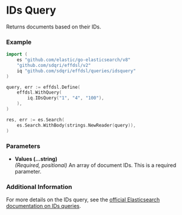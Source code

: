 # IDs Query

Returns documents based on their IDs.

### Example

```go
import (
	es "github.com/elastic/go-elasticsearch/v8"
	"github.com/sdqri/effdsl/v2"
	iq "github.com/sdqri/effdsl/queries/idsquery"
)

query, err := effdsl.Define(
    effdsl.WithQuery(
        iq.IDsQuery("1", "4", "100"),
    ),
)

res, err := es.Search(
    es.Search.WithBody(strings.NewReader(query)),
)
```

### Parameters

*   **Values (...string)**  
    _(Required, positional)_ An array of document IDs. This is a required parameter.

### Additional Information

For more details on the IDs query, see the [official Elasticsearch documentation on IDs queries](https://www.elastic.co/guide/en/elasticsearch/reference/current/query-dsl-ids-query.html).

